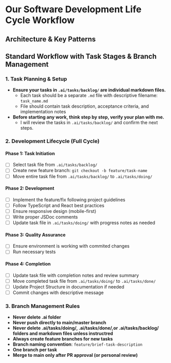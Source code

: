 # Our Software Development Life Cycle Workflow

## Architecture & Key Patterns

## Standard Workflow with Task Stages & Branch Management

### 1. Task Planning & Setup
- **Ensure your tasks in `.ai/tasks/backlog/` are individual markdown files.**
  - Each task should be a separate `.md` file with descriptive filename: `task_name.md`
  - File should contain task description, acceptance criteria, and implementation notes
- **Before starting any work, think step by step, verify your plan with me.**
  - I will review the tasks in `.ai/tasks/backlog/` and confirm the next steps.

### 2. Development Lifecycle (Full Cycle)

#### Phase 1: Task Initiation
- [ ] Select task file from `.ai/tasks/backlog/`
- [ ] Create new feature branch: `git checkout -b feature/task-name`
- [ ] Move entire task file from `.ai/tasks/backlog/` to `.ai/tasks/doing/`

#### Phase 2: Development
- [ ] Implement the feature/fix following project guidelines
- [ ] Follow TypeScript and React best practices
- [ ] Ensure responsive design (mobile-first)
- [ ] Write proper JSDoc comments
- [ ] Update task file in `.ai/tasks/doing/` with progress notes as needed

#### Phase 3: Quality Assurance
- [ ] Ensure environment is working with commited changes
- [ ] Run necessary tests

#### Phase 4: Completion
- [ ] Update task file with completion notes and review summary
- [ ] Move completed task file from `.ai/tasks/doing/` to `.ai/tasks/done/`
- [ ] Update Project Structure in documentation if needed
- [ ] Commit changes with descriptive message

### 3. Branch Management Rules
- **Never delete .ai folder**
- **Never push directly to main/master branch**
- **Never delete .ai/tasks/doing/, .ai/tasks/done/,or .ai/tasks/backlog/ folders and markdown files unless instructred**
- **Always create feature branches for new tasks**
- **Branch naming convention**: `feature/brief-task-description`
- **One branch per task**
- **Merge to main only after PR approval (or personal review)**